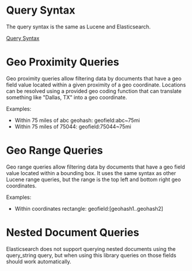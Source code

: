 # Query Syntax

The query syntax is the same as Lucene and Elasticsearch.

[Query Syntax](https://www.elastic.co/guide/en/elasticsearch/reference/current/query-dsl-query-string-query.html#query-string-syntax)

# Geo Proximity Queries

Geo proximity queries allow filtering data by documents that have a geo field value located within a given proximity of a geo coordinate. Locations can be resolved using a provided geo coding function that can translate something like "Dallas, TX" into a geo coordinate. 

Examples:
  - Within 75 miles of abc geohash: geofield:abc~75mi
  - Within 75 miles of 75044: geofield:75044~75mi

# Geo Range Queries

Geo range queries allow filtering data by documents that have a geo field value located within a bounding box. It uses the same syntax as other Lucene range queries, but the range is the top left and bottom right geo coordinates.

Examples:
  - Within coordinates rectangle: geofield:[geohash1..geohash2]

# Nested Document Queries

Elasticsearch does not support querying nested documents using the query_string query, but when using this library queries on those fields should work automatically.
